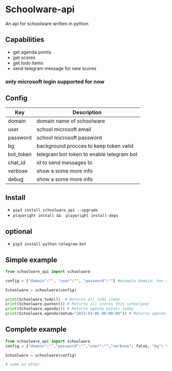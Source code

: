 
# Schoolware-api
An api for schoolware written in python

## Capabilities
* get agenda points
* get scores
* get todo items
* send telegram message for new scores

### only microsoft login supported for now

## Config
| Key | Description |
| --- | --- |
| domain | domain name of schoolware
| user | school microsoft email
| password | school microsoft password
| bg | background procces to keep token valid
| bot_token | telegram bot token to enable telegram bot
| chat_id | id to send messages to
| verbose | show a some more info
| debug | show a some more info

## Install
* `pip3 install schoolware_api --upgrade `
* `playwright install &&  playwright install-deps`

## optional
* `pip3 install python-telegram-bot`

## Simple example

```python
from schoolware_api import schoolware

config = {"domain":"", "user":"", "password":""} #example domain: kov.schoolware.be user: name.lastname@leerling.kov.be password: password 

Schoolware = schoolware(config)

print(Schoolware.todo())  # Returns all todo items
print(Schoolware.punten()) # Returns all scores this schoolyear
print(Schoolware.agenda()) # Returns agenda points today
print(Schoolware.agenda(datum="2023-03-06 00:00:00")) # Returns agenda points for 2023-03-06
```
## Complete example
```python
from schoolware_api import schoolware
config = {"domain":"","password":"","user":"","verbose": false, "bg": true, "bot_token": "", "chat_id": ""}

Schoolware = schoolware(config)

# same as other
```
